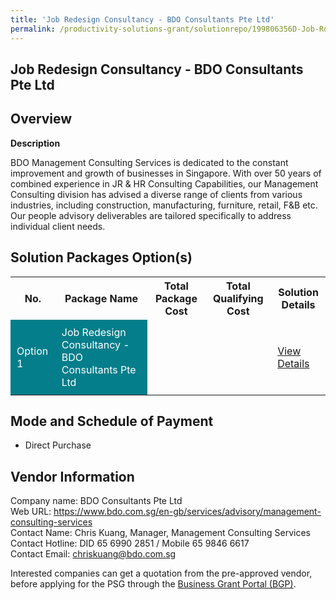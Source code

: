 ```yaml
---
title: 'Job Redesign Consultancy - BDO Consultants Pte Ltd'
permalink: /productivity-solutions-grant/solutionrepo/199806356D-Job-Rdsgn-CST-BDO-Consultnts-PL-G
---
```


## Job Redesign Consultancy - BDO Consultants Pte Ltd

## Overview

**Description**

BDO Management Consulting Services is dedicated to the constant improvement and growth of businesses in Singapore. With over 50 years of combined experience in JR & HR Consulting Capabilities, our Management Consulting division has advised a diverse range of clients from various industries, including construction, manufacturing, furniture, retail, F&B etc. Our people advisory deliverables are tailored specifically to address individual client needs.

## Solution Packages Option(s)

<table>
<tr>
<th><b>No.</b></th>
<th><b>Package Name</b></th>
<th><b>Total Package Cost</b></th>
<th><b>Total Qualifying Cost</b></th>
<th><b>Solution Details</b></th>
</tr>
<tr>
<td style='padding: 10px; background-color: #037E8A; color: #FFFFFF;'>Option 1</td>
<td style='padding: 10px; background-color: #037E8A; color: #FFFFFF;'>Job Redesign Consultancy - BDO Consultants Pte Ltd</td>
<td style='padding: 10px;'> </td>
<td style='padding: 10px;'> </td>
<td style='padding: 10px;'><a href='/images/psg/CaseStudiesbyBDO.pdf' target='_blank'>View Details</a></td>
</tr>
</table>

## Mode and Schedule of Payment

 - Direct Purchase

## Vendor Information

 Company name: BDO Consultants Pte Ltd<br>Web URL: https://www.bdo.com.sg/en-gb/services/advisory/management-consulting-services<br>Contact Name: Chris Kuang, Manager, Management Consulting Services<br>Contact Hotline: DID 65 6990 2851 / Mobile 65 9846 6617<br>Contact Email: chriskuang@bdo.com.sg

Interested companies can get a quotation from the pre-approved vendor, before applying for the PSG through the <a href='https://www.businessgrants.gov.sg/' target='_blank' rel='noopener'>Business Grant Portal (BGP)</a>.

<script src="/jquery/resize-tables.js"></script>
